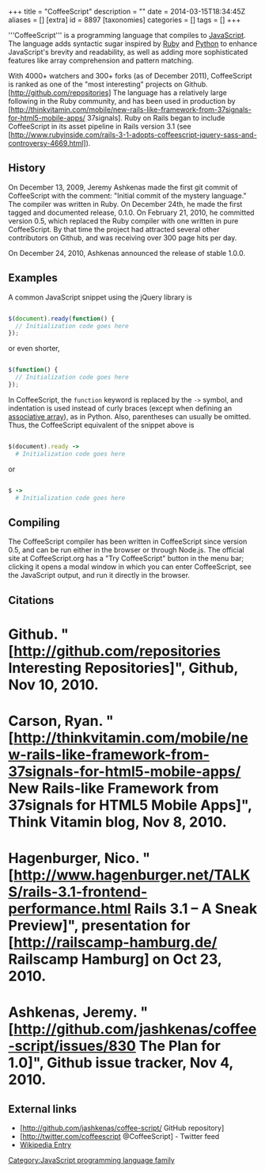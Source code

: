 +++
title = "CoffeeScript"
description = ""
date = 2014-03-15T18:34:45Z
aliases = []
[extra]
id = 8897
[taxonomies]
categories = []
tags = []
+++

'''CoffeeScript''' is a programming language that compiles to [JavaScript](https://rosettacode.org/wiki/:Category:JavaScript). The language adds syntactic sugar inspired by [Ruby](https://rosettacode.org/wiki/:Category:Ruby) and [Python](https://rosettacode.org/wiki/:Category:Python) to enhance JavaScript's brevity and readability, as well as adding more sophisticated features like array comprehension and pattern matching.

With 4000+ watchers and 300+ forks (as of December 2011), CoffeeScript is ranked as one of the "most interesting" projects on Github. [http://github.com/repositories] The language has a relatively large following in the Ruby community, and has been used in production by [http://thinkvitamin.com/mobile/new-rails-like-framework-from-37signals-for-html5-mobile-apps/ 37signals].  Ruby on Rails began to include CoffeeScript  in its asset pipeline in Rails version 3.1 (see [http://www.rubyinside.com/rails-3-1-adopts-coffeescript-jquery-sass-and-controversy-4669.html]).

## History
On December 13, 2009, Jeremy Ashkenas made the first git commit of CoffeeScript with the comment: "Initial commit of the mystery language." The compiler was written in Ruby. On December 24th, he made the first tagged and documented release, 0.1.0. On February 21, 2010, he committed version 0.5, which replaced the Ruby compiler with one written in pure CoffeeScript. By that time the project had attracted several other contributors on Github, and was receiving over 300 page hits per day.

On December 24, 2010, Ashkenas announced the release of stable 1.0.0.

## Examples
A common JavaScript snippet using the jQuery library is


```javascript

$(document).ready(function() {
  // Initialization code goes here
});

```

or even shorter,

```javascript

$(function() {
  // Initialization code goes here
});

```


In CoffeeScript, the <code>function</code> keyword is replaced by the <code>-></code> symbol, and indentation is used instead of curly braces (except when defining an [associative array](https://rosettacode.org/wiki/associative_array)), as in Python.  Also, parentheses can usually be omitted. Thus, the CoffeeScript equivalent of the snippet above is

<!-- Ruby is probably the most similar language that GeSHi supports -->

```ruby

$(document).ready ->
  # Initialization code goes here

```

or

```ruby

$ ->
  # Initialization code goes here

```


## Compiling
The CoffeeScript compiler has been written in CoffeeScript since version 0.5, and can be run either in the browser or through Node.js. The official site at CoffeeScript.org has a "Try CoffeeScript" button in the menu bar; clicking it opens a modal window in which you can enter CoffeeScript, see the JavaScript output, and run it directly in the browser.

## Citations
# Github. "[http://github.com/repositories Interesting Repositories]", Github, Nov 10, 2010.
# Carson, Ryan. "[http://thinkvitamin.com/mobile/new-rails-like-framework-from-37signals-for-html5-mobile-apps/ New Rails-like Framework from 37signals for HTML5 Mobile Apps]", Think Vitamin blog, Nov 8, 2010.
# Hagenburger, Nico. "[http://www.hagenburger.net/TALKS/rails-3.1-frontend-performance.html Rails 3.1 – A Sneak Preview]", presentation for [http://railscamp-hamburg.de/ Railscamp Hamburg] on Oct 23, 2010.
# Ashkenas, Jeremy. "[http://github.com/jashkenas/coffee-script/issues/830 The Plan for 1.0]", Github issue tracker, Nov 4, 2010.

## External links
* [http://github.com/jashkenas/coffee-script/ GitHub repository]
* [http://twitter.com/coffeescript @CoffeeScript] - Twitter feed
* [Wikipedia Entry](https://en.wikipedia.org/wiki/coffeescript)

[Category:JavaScript programming language family](https://rosettacode.org/wiki/Category:JavaScript_programming_language_family)
